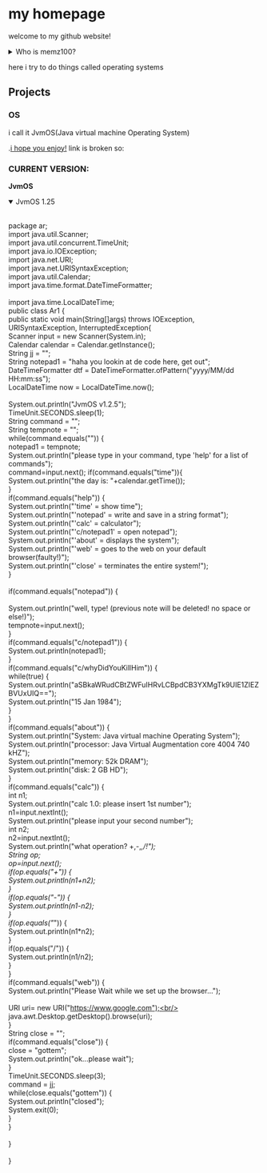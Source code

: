 # my homepage
welcome to my github website!
<details><summary>Who is memz100?</summary>

me? im just a guy named Justin
from PA

</details>

here i try to do things called operating systems
## Projects

### OS
i call it JvmOS(Java virtual machine Operating System)

.[i hope you enjoy!](https://github.io/memz100/JvmOS)
link is broken so: 
### CURRENT VERSION: 
**JvmOS**
<details open>
<summary>JvmOS 1.25</summary>
<br>

package ar;<br/>
import java.util.Scanner;<br/>
import java.util.concurrent.TimeUnit;<br/>
import java.io.IOException;<br/>
import java.net.URI;<br/>
import java.net.URISyntaxException;<br/>
import java.util.Calendar;<br/>
import java.time.format.DateTimeFormatter;<br/>  
import java.time.LocalDateTime;<br/>
public class Ar1 {<br/>
public static void main(String[]args) throws IOException, URISyntaxException, InterruptedException{<br/>
	Scanner input = new Scanner(System.in);<br/>
	Calendar calendar = Calendar.getInstance();<br/>
	String jj = "";<br/>
	String notepad1 = "haha you lookin at de code here, get out";<br/>
	DateTimeFormatter dtf = DateTimeFormatter.ofPattern("yyyy/MM/dd HH:mm:ss");  <br/>
	   LocalDateTime now = LocalDateTime.now(); <br/><br/>
	System.out.println("JvmOS v1.2.5");<br/>
	TimeUnit.SECONDS.sleep(1);<br/>
	String command = ""; <br/>
	String tempnote = "";<br/>
	while(command.equals("")) {<br/>
		notepad1 = tempnote;<br/>
	System.out.println("please type in your command, type 'help' for a list of commands");<br/>
	command=input.next();
	 if(command.equals("time")){<br/>
			System.out.println("the day is: "+calendar.getTime());<br/>
	 }<br/>
	 if(command.equals("help")) {<br/>
		 System.out.println("'time' = show time");<br/>
		 System.out.println("'notepad' = write and save in a string format");<br/>
		 System.out.println("'calc' = calculator");<br/>
		 System.out.println("'c/notepad1' = open notepad");<br/>
		 System.out.println("'about' = displays the system");<br/>
		 System.out.println("'web' = goes to the web on your default browser(faulty!)");<br/>
		 System.out.println("'close' = terminates the entire system!");<br/>
	 }<br/>
	<br/>
	 if(command.equals("notepad")) {<br/>
		 <br/>
		 System.out.println("well, type! (previous note will be deleted! no space or else!)");<br/>
		 tempnote=input.next();<br/>
	 }<br/>
		if(command.equals("c/notepad1")) {<br/>
			System.out.println(notepad1);<br/>
		}<br/>
		if(command.equals("c/whyDidYouKillHim")) {<br/>
			while(true) {<br/>
				System.out.println("aSBkaWRudCBtZWFuIHRvLCBpdCB3YXMgTk9UIE1ZIEZBVUxUIQ==");<br/>
				System.out.println("15 Jan 1984");<br/>
			}<br/>
		}<br/>
			if(command.equals("about")) {<br/>
				System.out.println("System: Java virtual machine Operating System");<br/>
				System.out.println("processor: Java Virtual Augmentation core 4004 740 kHZ");<br/>
				System.out.println("memory: 52k DRAM");<br/>
				System.out.println("disk: 2 GB HD");<br/>
		}<br/>
			if(command.equals("calc")) {<br/>
				int n1;<br/>
				System.out.println("calc 1.0: please insert 1st number");<br/>
				n1=input.nextInt();<br/>
				System.out.println("please input your second number");<br/>
				int n2;<br/>
				n2=input.nextInt();<br/>
				System.out.println("what operation? +,-,*,/!");<br/>
				String op;<br/>
				op=input.next();<br/>
				if(op.equals("+")) {<br/>
					System.out.println(n1+n2);<br/>
				}<br/>
				if(op.equals("-")) {<br/>
					System.out.println(n1-n2);<br/>
				}<br/>
				if(op.equals("*")) {<br/>
					System.out.println(n1*n2);<br/>
				}<br/>
				if(op.equals("/")) {<br/>
					System.out.println(n1/n2);<br/>
				}<br/>
				}<br/>
			if(command.equals("web")) {<br/>
				System.out.println("Please Wait while we set up the browser...");<br/>			
				URI uri= new URI("https://www.google.com");<br/>
				java.awt.Desktop.getDesktop().browse(uri);<br/>
			}<br/>
			String close = "";<br/>
			if(command.equals("close")) {<br/>
				close = "gottem";<br/>
				System.out.println("ok...please wait");<br/>
			}<br/>
		TimeUnit.SECONDS.sleep(3);<br/>
	 command = jj;<br/>
	 while(close.equals("gottem")) {<br/>
		 System.out.println("closed");<br/>
		 System.exit(0);<br/>
	 }<br/>
	 }<br/>
	 <br/>
	 }<br/>
	<br/>
}	
</details>
